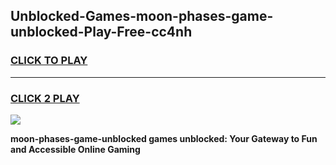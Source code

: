 
## Unblocked-Games-moon-phases-game-unblocked-Play-Free-cc4nh
<h3>
<a href="https://premium76.site?title=moon-phases-game-unblocked&ref=09A">CLICK TO PLAY</a></h3>
<hr>

<h3>
<a href="https://premium76.site?title=moon-phases-game-unblocked&ref=09A">CLICK 2 PLAY</a>
  
</h3>

<a href="https://premium76.site?title=moon-phases-game-unblocked&ref=09A"><img src="https://clearcache.store/games.png"></a>


**moon-phases-game-unblocked games unblocked: Your Gateway to Fun and Accessible Online Gaming**
